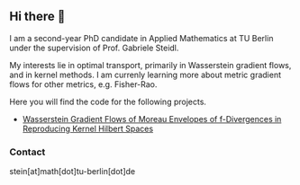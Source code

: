 ## Hi there 👋

I am a second-year PhD candidate in Applied Mathematics at TU Berlin under the supervision of Prof. Gabriele Steidl.

My interests lie in optimal transport, primarily in Wasserstein gradient flows, and in kernel methods.
I am currenly learning more about metric gradient flows for other metrics, e.g. Fisher-Rao.

Here you will find the code for the following projects.
* [Wasserstein Gradient Flows of Moreau Envelopes of f-Divergences in Reproducing Kernel Hilbert Spaces](arxiv.org/abs/2402.04613)


### Contact
stein[at]math[dot]tu-berlin[dot]de
